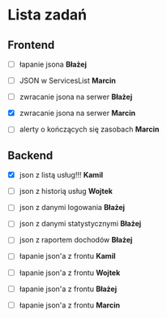 # Lista zadań

## Frontend

- [ ] łapanie jsona **Błażej**

- [ ] JSON w ServicesList **Marcin**

- [ ] zwracanie jsona na serwer **Błażej**

- [X] zwracanie jsona na serwer **Marcin**

- [ ] alerty o kończących się zasobach **Marcin**

## Backend

- [X] json z listą usług!!! **Kamil**

- [ ] json z historią usług **Wojtek**

- [ ] json z danymi logowania **Błażej**

- [ ] json z danymi statystycznymi **Błażej**

- [ ] json z raportem dochodów **Błażej**

- [ ] łapanie json'a z frontu **Kamil**

- [ ] łapanie json'a z frontu **Wojtek**

- [ ] łapanie json'a z frontu **Błażej**

- [ ] łapanie json'a z frontu **Marcin**
